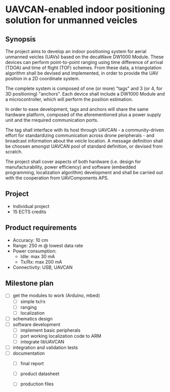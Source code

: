 # UAVCAN-enabled indoor positioning solution for unmanned veicles


## Synopsis
The project aims to develop an indoor positioning system for aerial unmanned veicles (UAVs) based on the decaWave DW1000 Module.
These devices can perform point-to-point ranging using time difference of arrival (TDOA) and time of flight (TOF) schemes.
From these data, a triangolation algorithm shall be devised and implemented, in order to provide the UAV position in a 2D coordinate system.

The complete system is composed of one (or more) "tags" and 3 (or 4, for 3D positioning) "anchors". 
Each device shall include a DW1000 Module and a microcontroller, which will perform the position estimation.

In order to ease development, tags and anchors will share the same hardware platform, composed of the aforementioned plus a power supply unit and the rrequired communication ports.

The tag shall interface with its host through UAVCAN - a community-driven effort for standardizing communication across drone peripherals - and broadcast information about the veicle location. 
A message definition shall be choosen amongst UAVCAN pool of standard definition, or devised from scratch.

The project shall cover aspects of both hardware (i.e. design for manufacturability, power efficiency) and software (embedded programming, localization algorithm) development and shall be carried out with the cooperation from UAVComponents APS.


## Project
 - Individual project
 - 15 ECTS credits


## Product requirements
 - Accuracy: 10 cm
 - Range: 250 m @ lowest data rate
 - Power consumption: 
   - Idle: max 30 mA 
   - Tx/Rx: max 200 mA 
 - Connectivity: USB, UAVCAN


## Milestone plan
 - [ ] get the modules to work (Arduino, mbed)
   - [ ] simple tx/rx
   - [ ] ranging
   - [ ] localization
 - [ ] schematics design
 - [ ] software development
   - [ ] implement basic peripherals
   - [ ] port working localization code to ARM
   - [ ] integrate libUAVCAN 
 - [ ] integration and validation tests
 - [ ] documentation 
   - [ ] final report
   - [ ] product datasheet
   - [ ] production files


